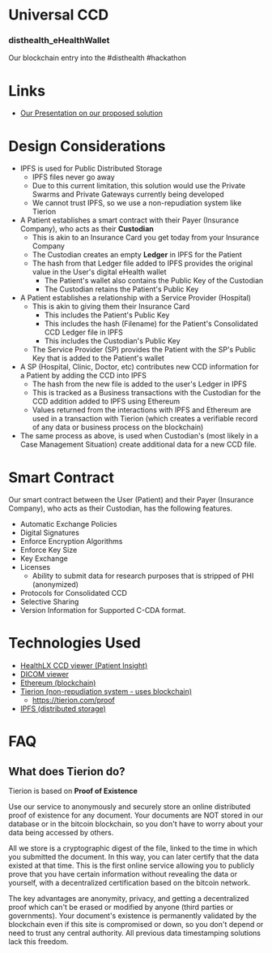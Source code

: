 # Universal CCD
### disthealth_eHealthWallet

Our blockchain entry into the #disthealth #hackathon

# Links
* [Our Presentation on our proposed solution](https://docs.google.com/presentation/d/16kK7OJzINItUhMO_3toGFg3vpAs3yIDP1l5XXYZWGZQ/edit?usp=sharing)
	

# Design Considerations
* IPFS is used for Public Distributed Storage
	* IPFS files never go away
	* Due to this current limitation, this solution would use the Private Swarms and Private Gateways currently being developed
	* We cannot trust IPFS, so we use a non-repudiation system like Tierion
* A Patient establishes a smart contract with their Payer (Insurance Company), who acts as their **Custodian**
	* This is akin to an Insurance Card you get today from your Insurance Company
	* The Custodian creates an empty **Ledger** in IPFS for the Patient
	* The hash from that Ledger file added to IPFS provides the original value in the User's digital eHealth wallet
		* The Patient's wallet also contains the Public Key of the Custodian
		* The Custodian retains the Patient's Public Key
* A Patient establishes a relationship with a Service Provider (Hospital)
	* This is akin to giving them their Insurance Card
		* This includes the Patient's Public Key
		* This includes the hash (Filename) for the Patient's Consolidated CCD Ledger file in IPFS
		* This includes the Custodian's Public Key
	* The Service Provider (SP) provides the Patient with the SP's Public Key that is added to the Patient's wallet
* A SP (Hospital, Clinic, Doctor, etc) contributes new CCD information for a Patient by adding the CCD into IPFS
	* The hash from the new file is added to the user's Ledger in IPFS
	* This is tracked as a Business transactions with the Custodian for the CCD addition added to IPFS using Ethereum
	* Values returned from the interactions with IPFS and Ethereum are used in a transaction with Tierion (which creates a verifiable record of any data or business process on the blockchain) 
* The same process as above, is used when Custodian's (most likely in a Case Management Situation) create additional data for a new CCD file.

# Smart Contract
Our smart contract between the User (Patient) and their Payer (Insurance Company), who acts as their Custodian, has the following features.

* Automatic Exchange Policies
* Digital Signatures
* Enforce Encryption Algorithms
* Enforce Key Size
* Key Exchange
* Licenses
	* Ability to submit data for research purposes that is stripped of PHI (anonymized)
* Protocols for Consolidated CCD
* Selective Sharing
* Version Information for Supported C-CDA format.

# Technologies Used

* [HealthLX CCD viewer (Patient Insight)](http://52.20.128.239:3000/)
* [DICOM viewer](https://ivmartel.github.io/dwv/demo/stable/viewers/static/index.html)
* [Ethereum (blockchain)](https://www.ethereum.org/)
* [Tierion (non-repudiation system  - uses blockchain)](https://tierion.com/)
	* <https://tierion.com/proof>
* [IPFS (distributed storage)](https://ipfs.io/)

# FAQ

## What does Tierion do?

Tierion is based on **Proof of Existence**

Use our service to anonymously and securely store an online distributed proof of existence for any document. Your documents are NOT stored in our database or in the bitcoin blockchain, so you don't have to worry about your data being accessed by others.

All we store is a cryptographic digest of the file, linked to the time in which you submitted the document. In this way, you can later certify that the data existed at that time. This is the first online service allowing you to publicly prove that you have certain information without revealing the data or yourself, with a decentralized certification based on the bitcoin network.

The key advantages are anonymity, privacy, and getting a decentralized proof which can't be erased or modified by anyone (third parties or governments). Your document's existence is permanently validated by the blockchain even if this site is compromised or down, so you don't depend or need to trust any central authority. All previous data timestamping solutions lack this freedom.

